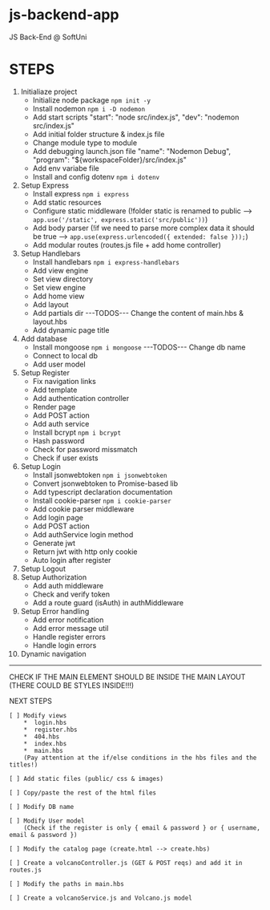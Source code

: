 # js-backend-app
JS Back-End @ SoftUni

# STEPS

1. Initialiaze project 
    * Initialize node package `npm init -y`
    * Install nodemon `npm i -D nodemon`
    * Add start scripts
        "start": "node src/index.js",
        "dev": "nodemon src/index.js"
    * Add initial folder structure & index.js file
    * Change module type to module
    * Add debugging launch.json file
        "name": "Nodemon Debug",
        "program": "${workspaceFolder}/src/index.js"
    * Add env variabe file
    * Install and config dotenv `npm i dotenv`
2. Setup Express
    * Install express `npm i express`
    * Add static resources
    * Configure static middleware (!folder static is renamed to public --> `app.use('/static', express.static('src/public'))`)
    * Add body parser (!if we need to parse more complex data it should be true --> `app.use(express.urlencoded({ extended: false }));`)
    * Add modular routes (routes.js file + add home controller)
3. Setup Handlebars
    * Install handlebars `npm i express-handlebars`
    * Add view engine
    * Set view directory
    * Set view engine
    * Add home view
    * Add layout
    * Add partials dir
    ---TODOS---
    Change the content of main.hbs & layout.hbs
    * Add dynamic page title
4. Add database
    * Install mongoose `npm i mongoose`
    ---TODOS---
    Change db name
    * Connect to local db
    * Add user model
5. Setup Register 
    * Fix navigation links
    * Add template
    * Add authentication controller
    * Render page
    * Add POST action
    * Add auth service
    * Install  bcrypt `npm i bcrypt`
    * Hash password
    * Check for password missmatch
    * Check if user exists
6. Setup Login
    * Install jsonwebtoken `npm i jsonwebtoken`
    * Convert jsonwebtoken to Promise-based lib
    * Add typescript declaration documentation
    * Install cookie-parser `npm i cookie-parser`
    * Add cookie parser middleware
    * Add login page
    * Add POST action
    * Add authService login method
    * Generate jwt
    * Return jwt with http only cookie
    * Auto login after register
7. Setup Logout
8. Setup Authorization
    * Add auth middleware
    * Check and verify token
    * Add a route guard (isAuth) in authMiddleware
9. Setup Error handling
    * Add error notification
    * Add error message util
    * Handle register errors
    * Handle login errors
10. Dynamic navigation

____________________________________________________________

CHECK IF THE MAIN ELEMENT SHOULD BE INSIDE THE MAIN LAYOUT (THERE COULD BE STYLES INSIDE!!!)

NEXT STEPS

    [ ] Modify views
        *  login.hbs
        *  register.hbs
        *  404.hbs
        *  index.hbs
        *  main.hbs
        (Pay attention at the if/else conditions in the hbs files and the titles!)

    [ ] Add static files (public/ css & images)

    [ ] Copy/paste the rest of the html files

    [ ] Modify DB name

    [ ] Modify User model
        (Check if the register is only { email & password } or { username, email & password })

    [ ] Modify the catalog page (create.html --> create.hbs)

    [ ] Create a volcanoController.js (GET & POST reqs) and add it in routes.js

    [ ] Modify the paths in main.hbs

    [ ] Create a volcanoService.js and Volcano.js model


